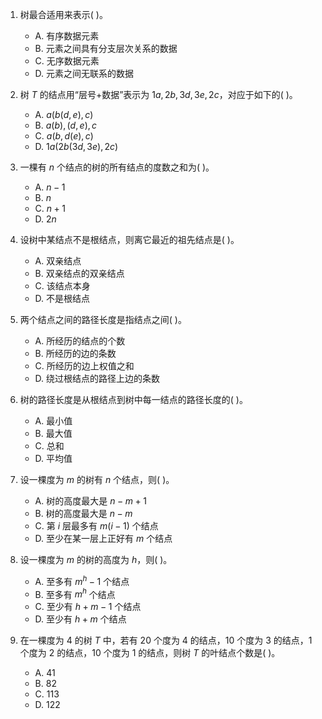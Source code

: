 1. 树最合适用来表示( )。
    - A. 有序数据元素
    - B. 元素之间具有分支层次关系的数据
    - C. 无序数据元素
    - D. 元素之间无联系的数据

2. 树 $T$ 的结点用“层号+数据”表示为 $1a, 2b, 3d, 3e, 2c$，对应于如下的( )。
    - A. $a(b(d, e), c)$
    - B. $a(b), (d, e), c$
    - C. $a(b, d(e), c)$
    - D. $1a(2b(3d, 3e), 2c)$

3. 一棵有 $n$ 个结点的树的所有结点的度数之和为( )。
    - A. $n - 1$
    - B. $n$
    - C. $n + 1$
    - D. $2n$

4. 设树中某结点不是根结点，则离它最近的祖先结点是( )。
    - A. 双亲结点
    - B. 双亲结点的双亲结点
    - C. 该结点本身
    - D. 不是根结点

5. 两个结点之间的路径长度是指结点之间( )。
    - A. 所经历的结点的个数
    - B. 所经历的边的条数
    - C. 所经历的边上权值之和
    - D. 绕过根结点的路径上边的条数

6. 树的路径长度是从根结点到树中每一结点的路径长度的( )。
    - A. 最小值
    - B. 最大值
    - C. 总和
    - D. 平均值

7. 设一棵度为 $m$ 的树有 $n$ 个结点，则( )。
    - A. 树的高度最大是 $n - m + 1$
    - B. 树的高度最大是 $n - m$
    - C. 第 $i$ 层最多有 $m(i - 1)$ 个结点
    - D. 至少在某一层上正好有 $m$ 个结点

8. 设一棵度为 $m$ 的树的高度为 $h$，则( )。
    - A. 至多有 $m^{h} - 1$ 个结点
    - B. 至多有 $m^{h}$ 个结点
    - C. 至少有 $h + m - 1$ 个结点
    - D. 至少有 $h + m$ 个结点

9. 在一棵度为 $4$ 的树 $T$ 中，若有 $20$ 个度为 $4$ 的结点，$10$ 个度为 $3$ 的结点，$1$ 个度为 $2$ 的结点，$10$ 个度为 $1$ 的结点，则树 $T$ 的叶结点个数是( )。
    - A. $41$
    - B. $82$
    - C. $113$
    - D. $122$
